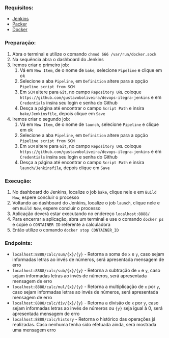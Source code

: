 ### Requisitos:

- [Jenkins](https://www.jenkins.io/download/)
- [Packer](https://www.packer.io/downloads)
- [Docker](https://www.docker.com/get-started)

### Preparação:

1. Abra o terminal e utilize o comando `chmod 666 /var/run/docker.sock`
2. Na sequência abra o dashboard do Jenkins
3. Iremos criar o primeiro job:
   1. Vá em `New Item`, de o nome de `bake`, selecione `Pipeline` e clique em ok
   2. Selecione a aba `Pipeline`, em `Definition` altere para a opção `Pipeline script from SCM`
   3. Em `SCM` altere para `Git`, no campo `Repository URL` coloque `https://github.com/gustavoboliveira/devops-ilegra-jenkins` e em `Credentials` insira seu login e senha do Github
   4. Desça a página até encontrar o campo `Script Path` e insira `bake/Jenkinsfile`, depois clique em `Save`
4. Iremos criar o segundo job:
   1. Vá em `New Item`, de o nome de `launch`, selecione `Pipeline` e clique em ok 
   2. Selecione a aba `Pipeline`, em `Definition` altere para a opção `Pipeline script from SCM`
   3. Em `SCM` altere para `Git`, no campo `Repository URL` coloque `https://github.com/gustavoboliveira/devops-ilegra-jenkins` e em `Credentials` insira seu login e senha do Github
   4. Desça a página até encontrar o campo `Script Path` e insira `launch/Jenkinsfile`, depois clique em `Save`

### Execução:

1. No dashboard do Jenkins, localize o job `bake`, clique nele e em `Build Now`, espere concluir o processo
2. Voltando ao dashboard do Jenkins, localize o job `launch`, clique nele e em `Build Now`, espere concluir o processo
3. Aplicação deverá estar executando no endereço `localhost:8888/`
4. Para encerrar a aplicação, abra um terminal e use o comando `docker ps` e copie o `CONTAINER ID` referente a
   calculadora
5. Então utilize o comando `docker stop CONTAINER_ID`

### Endpoints:

- `localhost:8888/calc/sum/{x}/{y}` - Retorna a soma de `x` e `y`, caso sejam informadas letras ao invés de números,
  será apresentada mensagem de erro
- `localhost:8888/calc/sub/{x}/{y}` - Retorna a subtração de `x` e `y`, caso sejam informadas letras ao invés de
  números, será apresentada mensagem de erro
- `localhost:8888/calc/mul/{x}/{y}` - Retorna a multiplicação de `x` por `y`, caso sejam informadas letras ao invés de
  números, será apresentada mensagem de erro
- `localhost:8888/calc/div/{x}/{y}` - Retorna a divisão de `x` por `y`, caso sejam informadas letras ao invés de números
  ou `{y}` seja igual à 0, será apresentada mensagem de erro
- `localhost:8888/calc/history` - Retorna o histórico das operações já realizadas. Caso nenhuma tenha sido efetuada
  ainda, será mostrada uma mensagem erro